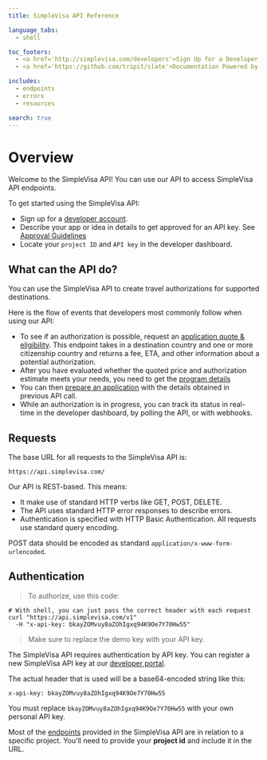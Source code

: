 ```yaml
---
title: SimpleVisa API Reference

language_tabs:
  - shell

toc_footers:
  - <a href='http://simplevisa.com/developers'>Sign Up for a Developer Key</a>
  - <a href='https://github.com/tripit/slate'>Documentation Powered by Slate</a>

includes:
  - endpoints
  - errors
  - resources

search: true
---
```


# Overview

Welcome to the SimpleVisa API! You can use our API to access SimpleVisa API endpoints.

To get started using the SimpleVisa API:

- Sign up for a [developer account](http://simplevisa.com/developers).
- Describe your app or idea in details to get approved for an API key. See [Approval Guidelines](#approval-guidelines)
- Locate your `project ID` and `API key` in the developer dashboard.

## What can the API do?

You can use the SimpleVisa API to create travel authorizations for supported destinations.

Here is the flow of events that developers most commonly follow when using our API:

- To see if an authorization is possible, request an [application quote & eligibility](#get-requirements-and-quote). This endpoint takes in a destination country and one or more citizenship country and returns a fee, ETA, and other information about a potential authorization.
- After you have evaluated whether the quoted price and authorization estimate meets your needs, you need to get the [program details](#get-program-details)
- You can then [prepare an application](#prepare-an-application) with the details obtained in previous API call.
- While an authorization is in progress, you can track its status in real-time in the developer dashboard, by polling the API, or with webhooks.

## Requests

The base URL for all requests to the SimpleVisa API is:

`https://api.simplevisa.com/`

Our API is REST-based. This means:

- It make use of standard HTTP verbs like GET, POST, DELETE.
- The API uses standard HTTP error responses to describe errors.
- Authentication is specified with HTTP Basic Authentication. All requests use standard query encoding.

POST data should be encoded as standard `application/x-www-form-urlencoded`.

<!-- ## Versioning

Versioning allows us to provide developers a consistent experience. We provide two levels of versioning:

- Resource: All endpoints are prefixed with a version such as `/v1`. This version refers to the overall layout of the endpoints and response standards.
- Client: Developers can ensure consistent fields and formats by specifying a version as a HTTP header. `X-Simplevisa-Version` header such as `X-Simplevisa-Version: 20160403` -->

## Authentication

> To authorize, use this code:

```shell
# With shell, you can just pass the correct header with each request
curl "https://api.simplevisa.com/v1"
  -H "x-api-key: bkayZOMvuy8aZOhIgxq94K9Oe7Y70Hw55"
```

> Make sure to replace the demo key with your API key.

The SimpleVisa API requires authentication by API key. You can register a new SimpleVisa API key at our [developer portal](http://simplevisa.com/developers).

The actual header that is used will be a base64-encoded string like this:

`x-api-key: bkayZOMvuy8aZOhIgxq94K9Oe7Y70Hw55`

<aside class="notice">
You must replace <code>bkayZOMvuy8aZOhIgxq94K9Oe7Y70Hw55</code> with your own personal API key.
</aside>

Most of the [endpoints](#endpoints) provided in the SimpleVisa API are in relation to a specific project. You'll need to provide your **project id** and include it in the URL.
